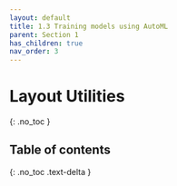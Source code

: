 ```yaml
---
layout: default
title: 1.3 Training models using AutoML
parent: Section 1
has_children: true
nav_order: 3
---
```


# Layout Utilities
{: .no_toc }

## Table of contents
{: .no_toc .text-delta }

